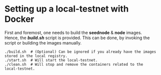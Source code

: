 # Setting up a local-testnet with Docker

First and foremost, one needs to build the **seednode** & **node** images. Hence, the **_build.sh_**
script is provided. This can be done, by invoking the script or building the images manually.

```
./build.sh  # (Optional) Can be ignored if you already have the images stored in the local registry.
./start.sh  # Will start the local-testnet.
./clean.sh  # Will stop and remove the containers related to the local-testnet.
```